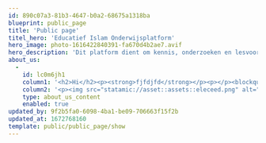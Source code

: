 ```yaml
---
id: 890c07a3-81b3-4647-b0a2-68675a1318ba
blueprint: public_page
title: 'Public page'
titel_hero: 'Educatief Islam Onderwijsplatform'
hero_image: photo-1616422840391-fa670d4b2ae7.avif
hero_description: 'Dit platform dient om kennis, onderzoeken en lesvoorbereidingen e.d. in verband met de islam met elkaar te delen.'
about_us:
  -
    id: lc0m6jh1
    column1: '<h2>Hi</h2><p><strong>fjfdjfd</strong></p><p></p><blockquote><p>fdnfdfdqqf</p></blockquote>'
    column2: '<p><img src="statamic://asset::assets::eleceed.png" alt=""></p>'
    type: about_us_content
    enabled: true
updated_by: 9f2b5fa0-6098-4ba1-be09-706663f15f2b
updated_at: 1672768160
template: public/public_page/show
---
```

